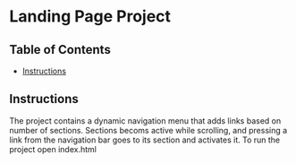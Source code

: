 # Landing Page Project

## Table of Contents

* [Instructions](#instructions)

## Instructions

The project contains a dynamic navigation menu that adds links based on number of sections. Sections becoms active while scrolling, and pressing a link from the navigation bar goes to its section and activates it. 
To run the project open index.html

